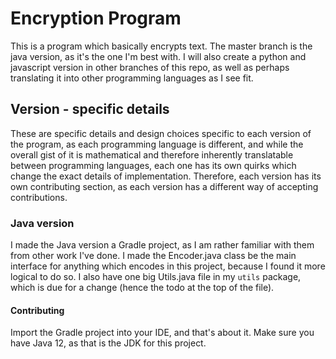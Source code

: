 # Encryption Program
This is a program which basically encrypts text. The master branch is the java version, as it's the one I'm best with.
I will also create a python and javascript version in other branches of this repo, as well as perhaps translating it into
other programming languages as I see fit.

## Version - specific details
These are specific details and design choices specific to each version of the program, as each programming language is
different, and while the overall gist of it is mathematical and therefore inherently translatable between programming
languages, each one has its own quirks which change the exact details of implementation. Therefore, each version has its
own contributing section, as each version has a different way of accepting contributions.

### Java version
I made the Java version a Gradle project, as I am rather familiar with them from other work I've done. I made the Encoder.java
class be the main interface for anything which encodes in this project, because I found it more logical to do so. I also
have one big Utils.java file in my `utils` package, which is due for a change (hence the todo at the top of the file).

#### Contributing
Import the Gradle project into your IDE, and that's about it. Make sure you have Java 12, as that is the JDK for this project.

